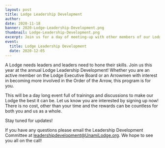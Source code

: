```yaml
---
layout: post
title: Lodge Leadership Development
author:
date: 2020-11-18
banner: 2020-Lodge-Leadership-Development.png
thumbnail: Lodge-Leadership-Development.png
excerpt: Join us for a day of meeting-up with other members of our Lodge.
event:
  title: Lodge Leadership Development
  date: 2020-12-05
---
```


A Lodge needs leaders and leaders need to hone their skills. Join us this year at the annual Lodge Leadership Development! Whether you are an active member on the Lodge Executive Board or an Arrowmen with interest in becoming more involved in the Order of the Arrow, this program is for you.

This will be a day long event full of trainings and discussions to make our Lodge the best it can be. Let us know you are interested by signing up now! There is no cost, other than your time and the rewards can be countless for both you and us as a whole.

Stay tuned for updates!

If you have any questions please email the Leadership Development Committee at [leadershipdevelopment@UnamiLodge.org](/contact?recipient=leadershipdevelopment). We hope to see you all on the call!
